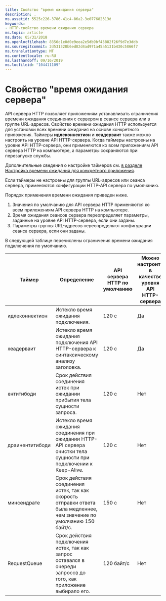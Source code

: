 ```yaml
---
title: Свойство "время ожидания сервера"
description: .
ms.assetid: 5525c226-3786-41c4-86a2-3e077682313d
keywords:
- HTTP-свойство времени ожидания сервера
ms.topic: article
ms.date: 05/31/2018
ms.openlocfilehash: 8356c1e0d0e9eea2e5db9bf43882f26f9d7e3ddb
ms.sourcegitcommit: 2d531328b6ed82d4ad971a45a5131b430c5866f7
ms.translationtype: MT
ms.contentlocale: ru-RU
ms.lasthandoff: 09/16/2019
ms.locfileid: "104411109"
---
```

# <a name="server-timeouts-property"></a>Свойство "время ожидания сервера"

API сервера HTTP позволяет приложениям устанавливать ограничения времени ожидания соединения с сервером в сеансе сервера или в группе URL-адресов. Свойство времени ожидания HTTP используется для установки всех времени ожидания на основе конкретного приложения. Таймеры **идлеконнектион** и **хеадерваит** также можно настроить на уровне API HTTP-сервера. Когда таймеры настроены на уровне API HTTP-сервера, они применяются ко всем приложениям API сервера HTTP на компьютере, а параметры сохраняются при перезапуске службы.

Дополнительные сведения о настройке таймеров см. [в разделе Настройка времени ожидания для конкретного приложения](configuring-the-application-specific-timeouts.md).

Если таймеры не настроены для группы URL-адресов или сеанса сервера, применяются конфигурации HTTP-API сервера по умолчанию.

Порядок применения времени ожидания приведен ниже.

1.  Значения по умолчанию для API сервера HTTP применяются ко всем приложениям API сервера HTTP на компьютере.
2.  Время ожидания сеансов сервера переопределяет параметры, заданные на уровне API HTTP-сервера, если они заданы.
3.  Параметры группы URL-адресов переопределяют конфигурации сеанса сервера, если они заданы.

В следующей таблице перечислены ограничения времени ожидания подключения по умолчанию.



| Таймер           | Определение                                                                                                        | API сервера HTTP по умолчанию | Можно настроить в качестве уровня API HTTP-сервера | Можно настроить как специфические для приложения |
|-----------------|-------------------------------------------------------------------------------------------------------------------|-------------------------|--------------------------------------|--------------------------------------|
| идлеконнектион  | Истекло время ожидания подключения.                                                                        | 120 с                 | Да                                  | Ограниченный                              |
| хеадерваит      | Истекло время ожидания подключения API HTTP-сервера к синтаксическому анализу заголовка.                                 | 120 с                 | Да                                  | Ограниченный                              |
| ентитибоди      | Срок действия соединения истек при ожидании прибытия тела сущности запроса.                                       | 120 с                 | Нет                                   | Да                                  |
| драинентитибоди | Истекло время ожидания соединения при ожидании HTTP-API сервера очистки тела сущности при подключении к Keep-Alive. | 120 с                 | Нет                                   | Да                                  |
| минсендрате     | Срок действия соединения истек, так как скорость отправки ответа была медленнее, чем значение по умолчанию 150 байт/с.               | 150 с                 | Нет                                   | Да                                  |
| RequestQueue    | Срок действия подключения истек, так как запрос оставался в очереди запросов до того, как приложение выбирало его.     | 120 байт/с           | Нет                                   | Да                                  |



 

 

 




